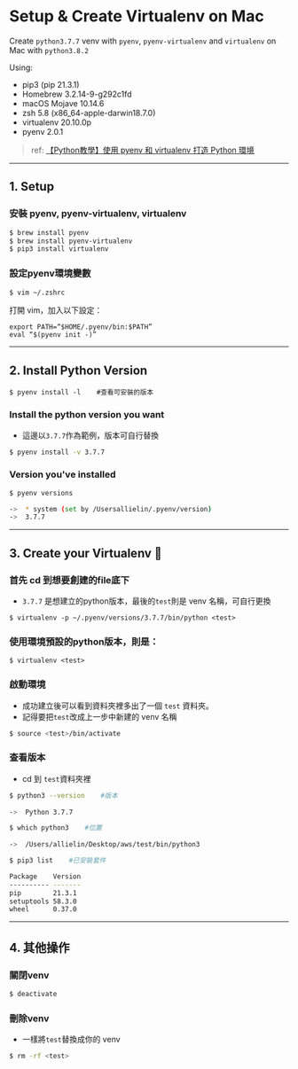 # Setup & Create Virtualenv on Mac 
Create `python3.7.7` venv with `pyenv`, `pyenv-virtualenv` and `virtualenv` on Mac with `python3.8.2`  
  
Using:
* pip3 (pip 21.3.1)
* Homebrew 3.2.14-9-g292c1fd
* macOS Mojave 10.14.6
* zsh 5.8 (x86_64-apple-darwin18.7.0)
* virtualenv 20.10.0p
* pyenv 2.0.1
  
>ref: [【Python教學】使用 pyenv 和 virtualenv 打造 Python 環境](https://www.maxlist.xyz/2020/04/01/python-pyenv-virtualenv/)
---
## 1. Setup
### 安裝 pyenv, pyenv-virtualenv, virtualenv
```bash
$ brew install pyenv
$ brew install pyenv-virtualenv
$ pip3 install virtualenv
```
### 設定pyenv環境變數
```bash
$ vim ~/.zshrc
```
打開 vim，加入以下設定：  
  
`export PATH=“$HOME/.pyenv/bin:$PATH”`  
`eval “$(pyenv init -)”`

---
## 2. Install Python Version
```
$ pyenv install -l    #查看可安裝的版本
```
### Install the python version you want
- 這邊以`3.7.7`作為範例，版本可自行替換
```bash
$ pyenv install -v 3.7.7
```
### Version you've installed
```bash
$ pyenv versions  

->  * system (set by /Usersallielin/.pyenv/version)  
->  3.7.7
```
---
## 3. Create your Virtualenv 🎉
### 首先 cd 到想要創建的file底下
- `3.7.7` 是想建立的python版本，最後的`test`則是 venv 名稱，可自行更換
```
$ virtualenv -p ~/.pyenv/versions/3.7.7/bin/python <test>   
```
### 使用環境預設的python版本，則是：
```
$ virtualenv <test>
```

### 啟動環境
- 成功建立後可以看到資料夾裡多出了一個 `test` 資料夾。
- 記得要把`test`改成上一步中新建的 venv 名稱
```bash
$ source <test>/bin/activate
```
### 查看版本
- cd 到 `test`資料夾裡
```bash
$ python3 --version    #版本  
  
->  Python 3.7.7
```
```bash
$ which python3    #位置  
  
->  /Users/allielin/Desktop/aws/test/bin/python3
```
```bash
$ pip3 list    #已安裝套件  

Package    Version
---------- -------
pip        21.3.1
setuptools 58.3.0
wheel      0.37.0
```
---
## 4. 其他操作
### 關閉venv
```bash
$ deactivate
```
### 刪除venv
- 一樣將`test`替換成你的 venv
```bash
$ rm -rf <test>
```
